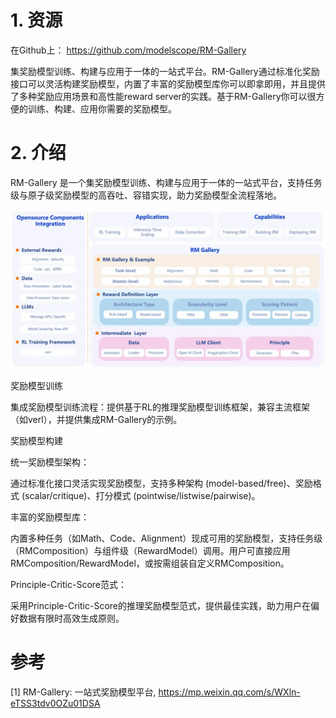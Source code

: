 # 1. 资源

在Github上： https://github.com/modelscope/RM-Gallery

集奖励模型训练、构建与应用于一体的一站式平台。RM-Gallery通过标准化奖励接口可以灵活构建奖励模型，内置了丰富的奖励模型库你可以即拿即用，并且提供了多种奖励应用场景和高性能reward server的实践。基于RM-Gallery你可以很方便的训练、构建、应用你需要的奖励模型。

# 2. 介绍

RM-Gallery 是一个集奖励模型训练、构建与应用于一体的一站式平台，支持任务级与原子级奖励模型的高吞吐、容错实现，助力奖励模型全流程落地。

![](.01_RM-Gallery一站式奖励模型平台_images/框架图.png)

奖励模型训练

集成奖励模型训练流程：提供基于RL的推理奖励模型训练框架，兼容主流框架（如verl），并提供集成RM-Gallery的示例。

奖励模型构建

统一奖励模型架构：

通过标准化接口灵活实现奖励模型，支持多种架构 (model-based/free)、奖励格式 (scalar/critique)、打分模式 (pointwise/listwise/pairwise)。


丰富的奖励模型库：

内置多种任务（如Math、Code、Alignment）现成可用的奖励模型，支持任务级（RMComposition）与组件级（RewardModel）调用。用户可直接应用RMComposition/RewardModel，或按需组装自定义RMComposition。



Principle-Critic-Score范式：

采用Principle-Critic-Score的推理奖励模型范式，提供最佳实践，助力用户在偏好数据有限时高效生成原则。

# 参考

[1] RM-Gallery: 一站式奖励模型平台, https://mp.weixin.qq.com/s/WXln-eTSS3tdv0OZu01DSA